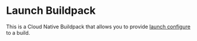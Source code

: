 # Launch Buildpack

This is a Cloud Native Buildpack that allows you to provide [launch configure](https://github.com/buildpacks/spec/blob/main/buildpack.md#launchtoml-toml) to a build.
